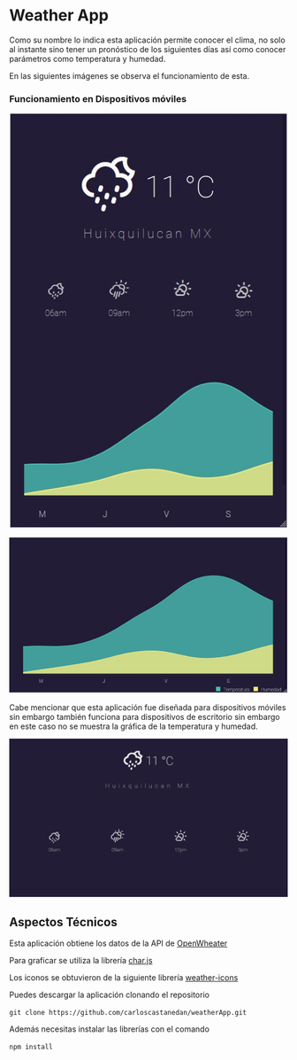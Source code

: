 # Weather App

Como su nombre lo indica esta aplicación permite conocer el clima, no solo
al instante sino tener un pronóstico de los siguientes días así como conocer parámetros como temperatura y humedad.

En las siguientes imágenes se observa el funcionamiento de esta.

### Funcionamiento en Dispositivos móviles

![weather app mobile 1](images/weatherApp1.JPG)

![weather app mobile 1](images/weatherApp2.JPG)

Cabe mencionar que esta aplicación fue diseñada para dispositivos móviles sin embargo también  funciona para dispositivos de escritorio sin embargo en este caso no se muestra la gráfica de la temperatura y humedad.

![weather app mobile 1](images/weatherApp3.JPG)

## Aspectos Técnicos

Esta aplicación obtiene los datos de la API de
[OpenWheater](https://openweathermap.org)

Para graficar se utiliza la librería
[char.js](http://www.chartjs.org)

Los iconos se obtuvieron de la siguiente librería
[weather-icons](http://erikflowers.github.io/weather-icons)

Puedes descargar la aplicación clonando el repositorio

```git clone https://github.com/carloscastanedan/weatherApp.git```

Además necesitas instalar las librerías con el comando

``` npm install ```
